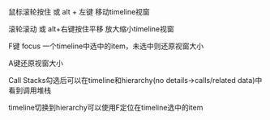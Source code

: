 鼠标滚轮按住  或  alt + 左键   移动timeline视窗

滚轮滚动  或 alt+右键按住平移   放大缩小timeline视窗

F键 focus 一个timeline中选中的item，未选中则还原视窗大小

A键还原视窗大小

Call Stacks勾选后可以在timeline和hierarchy(no details->calls/related data)中看到调用堆栈

timeline切换到hierarchy可以使用F定位在timeline选中的item